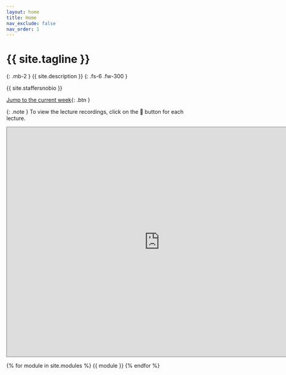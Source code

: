 ```yaml
---
layout: home
title: Home
nav_exclude: false
nav_order: 1
---
```


# {{ site.tagline }}
{: .mb-2 }
{{ site.description }}
{: .fs-6 .fw-300 }

<!-- for the old icon: >
 <!-- <img src='favicon.ico' style='vertical-align: text-top' width=37> -->

{{ site.staffersnobio }}

[Jump to the current week](#week-3-em-hmm-and-take-home-midterm){: .btn }
<!-- [Recordings](https://podcast.ucsd.edu/){: .btn .btn-blue } -->



<!-- {: .warning }
**This site is under construction and everything is subject to change!** -->

{: .note }
To view the lecture recordings, click on the 🎥 button for each lecture.


<iframe src="https://calendar.google.com/calendar/embed?height=600&wkst=1&bgcolor=%23ffffff&ctz=America%2FLos_Angeles&mode=WEEK&src=Y18wNGM0Zjk4MGU3NTNhNjA4MWJjOWYxMjAzYjhkMmQ2N2MyOTVjZjk3ZTIwYWQwNzU1ZGQ3ZTZjNjUwOWZmNTUzQGdyb3VwLmNhbGVuZGFyLmdvb2dsZS5jb20&color=%23E4C441" style="border:solid 1px #777" width="800" height="600" frameborder="0" scrolling="no"></iframe>

{% for module in site.modules %}
{{ module }}
{% endfor %}
